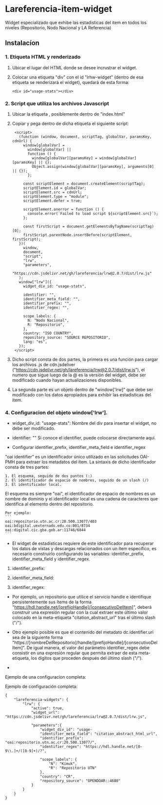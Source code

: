 # Lareferencia-item-widget
Widget especializado que exhibe las estadìsticas del item en todos los niveles (Repositorio, Nodo Nacional y LA Referencia)

## Instalacíon

### 1. Etiqueta HTML y renderizado

1. Ubicar el lugar del HTML donde se desee incrustrar el widget.
2. Colocar una etiqueta "div" con el id "lrhw-widget" (dentro de esa etiqueta se renderizará el widget), quedará de esta forma:
   
   ```
   <div id="usage-stats"></div>
   ```

### 2. Script que utiliza los archivos Javascript

1. Ubicar la etiqueta <body></body>, posiblemente dentro de "index.html"
2. Copiar y pega dentro de dicha etiqueta el siguiente script:

   ```
    <script>
      (function (window, document, scriptTag, globalVar, paramsKey, cdnUrl) {
        window[globalVar] =
          window[globalVar] ||
          function () {
            window[globalVar][paramsKey] = window[globalVar][paramsKey] || {};
            Object.assign(window[globalVar][paramsKey], arguments[0] || {});
          };

        const scriptElement = document.createElement(scriptTag);
        scriptElement.id = globalVar;
        scriptElement.src = cdnUrl;
        scriptElement.type = "module";
        scriptElement.defer = true; 

        scriptElement.onerror = function () {
          console.error(`Failed to load script ${scriptElement.src}`);
        };

        const firstScript = document.getElementsByTagName(scriptTag)[0];
        firstScript.parentNode.insertBefore(scriptElement, firstScript);
      })(
        window,
        document,
        "script",
        "lrw",
        "parameters",
        "https://cdn.jsdelivr.net/gh/lareferencia/lrw@2.0.7/dist/lrw.js"
      );
      window["lrw"]({
        widget_div_id: "usage-stats",

        identifier: "",
        identifier_meta_field: "",
        identifier_prefix: "",
        identifier_regex: "",
        
        scope_labels: {
          N: "Nodo Nacional",
          R: "Repositorio",
        },
        country: "ISO COUNTRY",
        repository_source: "SOURCE REPOSITORIO",
        lang: "es",
      });
    </script> 
   
   ```

3. Dicho script consta de dos partes, la primera es una función para cargar los archivos .js de cdn.jsdeliver ("https://cdn.jsdelivr.net/gh/lareferencia/lrw@2.0.7/dist/lrw.js"), el numero que sigue luego de la @ es la versión del widget, debe ser modificado cuando hayan actualizaciones disponibles.

4. La segunda parte es un objeto dentro de "window['lrw]" que debe ser modificado con los datos apropiados para exhibir las estadìsticas del item.

### 4. Configuracion del objeto window['lrw'].
-  widget_div_id: "usage-stats":
Nombre del div para insertar el widget, no debe ser modificado.

-  identifier: ""
Si conoce el identifier, puede colocarse directamente aqui.

- Configurar identifier_prefix, identifier_meta_field e identifier_regex

"oai identifier" es un identificador único utilizado en las solicitudes OAI-PMH para extraer los metadatos del ítem. La sintaxis de dicho identificador consta de tres partes:

    1. El esquema, seguido de dos puntos (:)
    2. El identificador de espacio de nombres, seguido de un slash (/)
    3. El identificador local.

El esquema es siempre "oai", el identificador de espacio de nombres es un nombre de dominio y el identificador local es una cadena de caracteres que identifica al elemento dentro del repositorio.

    Por ejemplo:
    ```
    oai:repositorio.utn.ac.cr:20.500.13077/403
    oai:bdigital.uexternado.edu.co:001/8734
    oai:digital.cic.gba.gob.ar:11746/6844
    ```
- El widget de estadísticas requiere de este identificador para recuperar los datos de vistas y descargas relacionados con un ítem específico, es necesario construirlo configurando las variables: identifier_prefix, identifier_meta_field y identifier_regex.

1. identifier_prefix: 

2. identifier_meta_field: 

3. identifier_regex: 

- Por ejemplo, un repositorio que utilice el servicio handle e identifique persistentemente sus ítems de la forma "https://hdl.handle.net/[prefijoHandle]/[consecutivoDelItem]", deberá construir una expresión regular con la cual extraer este último valor colocado en la meta-etiqueta "citation_abstract_url" tras el último slash ("/").

- Otro ejemplo posible es que el contenido del metadato dc.identifier.uri sea de la siguiente forma "https://[nombreDelRepositorio]/handle/[prefijoHandle]/[consecutivoDelItem]". De igual manera, el valor del parámetro identifier_regex debe consistir en una expresión regular que permita extraer de esta meta-etiqueta, los dígitos que proceden después del último slash ("/").
- 
Ejemplo de una configuracion completa:

Ejemplo de configuración completa:
```
{
    "lareferencia-widgets": {
        "lrw": {
            "active": true,
            "widget_url": "https://cdn.jsdelivr.net/gh/lareferencia/lrw@2.0.7/dist/lrw.js",    
                    
            "parameters":{
                "widget_div_id": "usage-
                "identifier_meta_field": "citation_abstract_html_url",
                "identifier_prefix": "oai:repositorio.utn.ac.cr:20.500.13077/",
                "identifier_regex": "https://hdl.handle.net/[0-9\\.]+/([0-9]+)/?",

                "scope_labels": {
                    "N": "Kímuk",
                    "R": "Repositorio UTN"
                },
                "country": "CR",
                "repository_source": "OPENDOAR::4680"
            }
        }
    }
}

```


